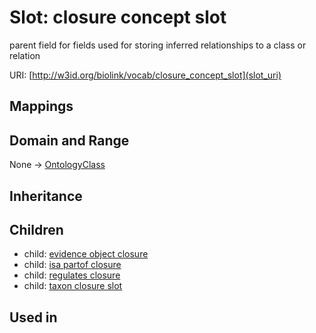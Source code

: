 # Slot: closure concept slot


parent field for fields used for storing inferred relationships to a class or relation

URI: [http://w3id.org/biolink/vocab/closure_concept_slot](slot_uri)
## Mappings

## Domain and Range

None -> [OntologyClass](OntologyClass.md)
## Inheritance

## Children

 *  child: [evidence object closure](evidence_object_closure.md)
 *  child: [isa partof closure](isa_partof_closure.md)
 *  child: [regulates closure](regulates_closure.md)
 *  child: [taxon closure slot](taxon_closure_slot.md)
## Used in

